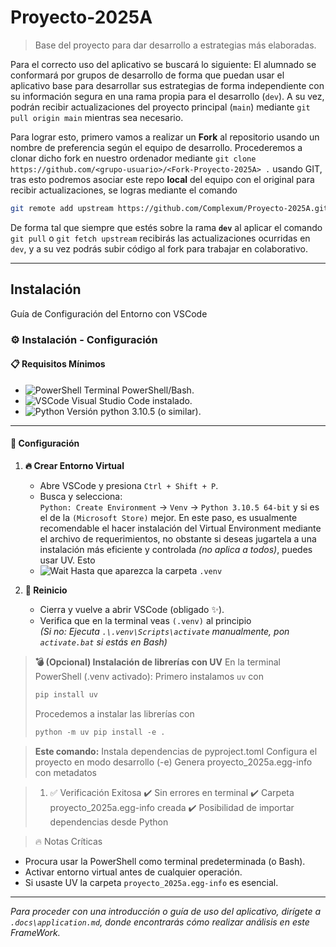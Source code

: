 # Proyecto-2025A

> Base del proyecto para dar desarrollo a estrategias más elaboradas.

Para el correcto uso del aplicativo se buscará lo siguiente:
El alumnado se conformará por grupos de desarrollo de forma que puedan usar el aplicativo base para desarrollar sus estrategias de forma independiente con su información segura en una rama propia para el desarrollo (`dev`). A su vez, podrán recibir actualizaciones del proyecto principal (`main`) mediante `git pull origin main` mientras sea necesario.

Para lograr esto, primero vamos a realizar un **Fork** al repositorio usando un nombre de preferencia según el equipo de desarrollo. Procederemos a clonar dicho fork en nuestro ordenador mediante `git clone https://github.com/<grupo-usuario>/<Fork-Proyecto-2025A> .` usando GIT, tras esto podremos asociar este repo **local** del equipo con el original para recibir actualizaciones, se logras mediante el comando 
```bash
git remote add upstream https://github.com/Complexum/Proyecto-2025A.git
```
 De forma tal que siempre que estés sobre la rama **`dev`** al aplicar el comando `git pull` o `git fetch upstream` recibirás las actualizaciones ocurridas en `dev`, y a su vez podrás subir código al fork para trabajar en colaborativo.

---

## Instalación

Guía de Configuración del Entorno con VSCode

### ⚙️ Instalación - Configuración

#### 📋 **Requisitos Mínimos**
- ![PowerShell](https://img.shields.io/badge/-PowerShell-blue?style=flat-square) Terminal PowerShell/Bash.
- ![VSCode](https://img.shields.io/badge/-VSCode-007ACC?logo=visualstudiocode&style=flat-square) Visual Studio Code instalado.
- ![Python](https://img.shields.io/badge/-Python%203.10.5-3776AB?logo=python&style=flat-square) Versión python 3.10.5 (o similar).

---

#### 🚀 **Configuración**

1. **🔥 Crear Entorno Virtual**  
   - Abre VSCode y presiona `Ctrl + Shift + P`.
   - Busca y selecciona:  
     `Python: Create Environment` → `Venv` → `Python 3.10.5 64-bit` y si es el de la `(Microsoft Store)` mejor. En este paso, es usualmente recomendable el hacer instalación del Virtual Environment mediante el archivo de requerimientos, no obstante si deseas jugartela a una instalación más eficiente y controlada _(no aplica a todos)_, puedes usar UV. Esto 
   - ![Wait](https://img.shields.io/badge/-ESPERA_5_segundos-important) Hasta que aparezca la carpeta `.venv`

2. **🔄 Reinicio**
   - Cierra y vuelve a abrir VSCode (obligado ✨).
   - Verifica que en la terminal veas `(.venv)` al principio  
     *(Si no: Ejecuta `.\.venv\Scripts\activate` manualmente, pon `activate.bat` si estás en Bash)*


> **💣 (Opcional) Instalación de librerías con UV**
>   En la terminal PowerShell (.venv activado): 
>   Primero instalamos `uv` con 
>   ```powershell
>   pip install uv
>   ```
>   Procedemos a instalar las librerías con
>   ```powershell
>   python -m uv pip install -e .
>   ```

> **Este comando:**
> Instala dependencias de pyproject.toml
> Configura el proyecto en modo desarrollo (-e)
> Genera proyecto_2025a.egg-info con metadatos

> 1. ✅ Verificación Exitosa
   ✔️ Sin errores en terminal
   ✔️ Carpeta proyecto_2025a.egg-info creada
   ✔️ Posibilidad de importar dependencias desde Python

> 🔥 Notas Críticas
   - Procura usar la PowerShell como terminal predeterminada (o Bash).
   - Activar entorno virtual antes de cualquier operación.
   - Si usaste UV la carpeta `proyecto_2025a.egg-info` es esencial.

---

*Para proceder con una introducción o guía de uso del aplicativo, dirígete a `.docs\application.md`, donde encontrarás cómo realizar análisis en este FrameWork.*
